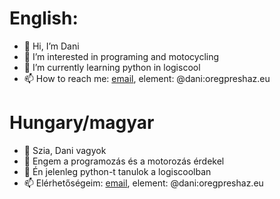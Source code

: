 # English:
- 👋 Hi, I’m Dani
- 👀 I’m interested in programing and motocycling
- 🌱 I’m currently learning python in logiscool
- 📫 How to reach me: [email](d-github@kopaszhegy.hu), element: @dani:oregpreshaz.eu
# Hungary/magyar
- 👋 Szia, Dani vagyok
- 👀 Engem a programozás és a motorozás érdekel
- 🌱 Én jelenleg python-t tanulok a logiscoolban
- 📫 Elérhetőségeim: [email](d-github@kopaszhegy.hu), element: @dani:oregpreshaz.eu
